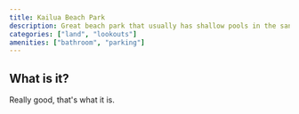 ```yaml
---
title: Kailua Beach Park
description: Great beach park that usually has shallow pools in the sand for kids, plenty of grass, and picnic tables.
categories: ["land", "lookouts"]
amenities: ["bathroom", "parking"]
---
```


## What is it?

Really good, that's what it is.  